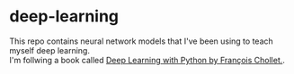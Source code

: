 # deep-learning
This repo contains neural network models that I've been using to teach myself deep learning.   
I'm follwing a book called [Deep Learning with Python by François Chollet.](https://www.manning.com/books/deep-learning-with-python). 

